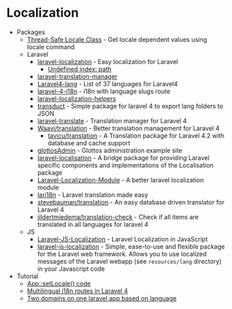 # Localization
* Packages
    - [Thread-Safe Locale Class](http://goo.gl/OvND4x) - Get locale dependent values using locale command
    - Laravel
        - [laravel-localization](http://goo.gl/E1Mmc1) - Easy localization for Laravel
            - [Undefined index: path](https://goo.gl/BCqXXN)
        - [laravel-translation-manager](http://goo.gl/EJGpHo)
        - [Laravel4-lang](http://goo.gl/Bt1lwW) - List of 37 languages for Laravel4
        - [laravel-4-i18n](http://goo.gl/pPMX7j) - i18n with language slugs route
        - [laravel-localization-helpers](http://goo.gl/X7d6KE)
        - [transduct](http://goo.gl/QFlBms) - Simple package for laravel 4 to export lang folders to JSON
        - [laravel-translate](http://goo.gl/b1udzR) - Translation manager for Laravel 4
        - [Waavi/translation](http://goo.gl/dtY3aJ) - Better translation management for Laravel 4
            - [tavicu/translation](http://goo.gl/ezMoL4) - A Translation package for Laravel 4.2 with database and cache support
        - [glottosAdmin](http://goo.gl/kreLBr) - Glottos administration example site
        - [laravel-localisation](http://goo.gl/O0f4Hb) - A bridge package for providing Laravel specific components and implementations of the Localisation package
        - [Laravel-Localization-Module](http://goo.gl/7McuQA) - A better laravel localization module
        - [lari18n](http://goo.gl/iW6tOr) - Laravel translation made easy
        - [stevebauman/translation](http://goo.gl/2gvhma) - An easy database driven translator for Laravel 4
        - [jildertmiedema/translation-check](http://goo.gl/nX2T6E) - Check if all items are translated in all languages for laravel 4
    - JS
        - [Laravel-JS-Localization](http://goo.gl/ecLnjX) - Laravel Localization in JavaScript
        - [laravel-js-localization](https://goo.gl/zxxzkm) - Simple, ease-to-use and flexible package for the Laravel web framework. Allows you to use localized messages of the Laravel webapp (see `resources/lang` directory) in your Javascript code
* Tutorial
    - [App::setLocale() code](http://goo.gl/T9pbRy)
    - [Multilingual i18n routes in Laravel 4](http://goo.gl/Xf4Bcc)
    - [Two domains on one laravel app based on language](http://goo.gl/Gsu3SL)

